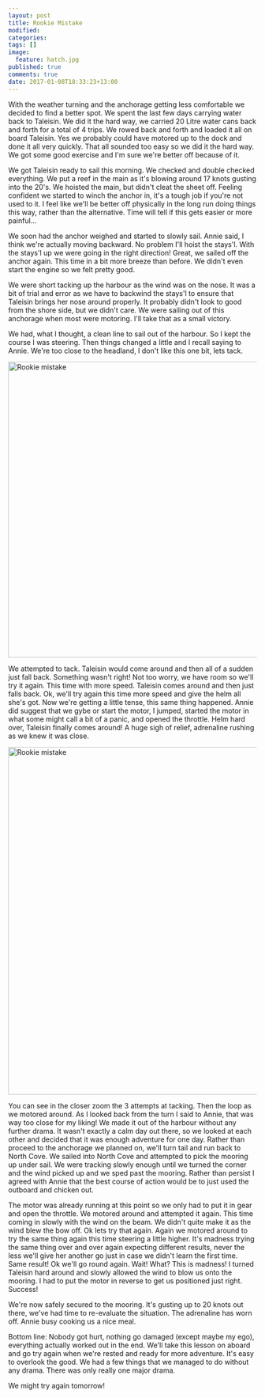 ```yaml
---
layout: post
title: Rookie Mistake
modified:
categories: 
tags: []
image: 
  feature: hatch.jpg
published: true
comments: true
date: 2017-01-08T18:33:23+13:00
---
```


With the weather  turning and the anchorage getting less  comfortable we decided
to  find a  better spot.  We spent  the  last few  days carrying  water back  to
Taleisin. We did it the hard way, we  carried 20 Litre water cans back and forth
for a  total of  4 trips. We  rowed back and  forth and  loaded it all  on board
Taleisin. Yes we probably could have motored up to the dock and done it all very
quickly. That all sounded  too easy so we did it the hard  way. We got some good
exercise and I'm sure we're better off because of it.

We  got Taleisin  ready to  sail  this morning.  We checked  and double  checked
everything. We put  a reef in the  main as it's blowing around  17 knots gusting
into the  20's. We  hoisted the main,  but didn't cleat  the sheet  off. Feeling
confident we started to winch the anchor in, it's a tough job if you're not used
to it. I feel  like we'll be better off physically in the  long run doing things
this way, rather than  the alternative. Time will tell if this gets easier or
more painful...

We soon had the  anchor weighed and started to slowly sail.  Annie said, I think
we're actually  moving backward.  No problem  I'll hoist  the stays'l.  With the
stays'l up we were going in the right direction! Great, we sailed off the anchor
again. This  time in a  bit more  breeze than before.  We didn't even  start the
engine so we felt pretty good.

We were short tacking up  the harbour as the wind was on the  nose. It was a bit
of trial and  error as we have  to backwind the stays'l to  ensure that Taleisin
brings her nose around properly. It probably  didn't look to good from the shore
side, but we didn't  care. We were sailing out of this  anchorage when most were
motoring. I'll take that as a small victory.

We had, what I thought,  a clean line to sail out of the  harbour. So I kept the
course I  was steering.  Then things  changed a  little and  I recall  saying to
Annie. We're too close to the headland, I don't like this one bit, lets tack.

<a data-flickr-embed="true"  href="https://www.flickr.com/photos/sdki/32139449986/" title="Rookie mistake"><img src="https://c3.staticflickr.com/1/548/32139449986_d9a07ba4f4_c.jpg" width="800" height="598" alt="Rookie mistake"></a><script async src="//embedr.flickr.com/assets/client-code.js" charset="utf-8"></script>

We attempted to tack.  Taleisin would come around and then all  of a sudden just
fall back. Something wasn't  right! Not too worry, we have room  so we'll try it
again. This  time with  more speed.  Taleisin comes around  and then  just falls
back. Ok, we'll try again this time more  speed and give the helm all she's got.
Now we're  getting a little tense,  this same thing happened.  Annie did suggest
that we gybe or start the motor, I  jumped, started the motor in what some might
call a bit of a panic, and opened the throttle. Helm hard over, Taleisin finally
comes around! A huge sigh of relief, adrenaline rushing as we knew it was close.

<a data-flickr-embed="true"  href="https://www.flickr.com/photos/sdki/32029501852/in/photostream/" title="Rookie mistake"><img src="https://c5.staticflickr.com/1/449/32029501852_6aeb50067a_c.jpg" width="800" height="703" alt="Rookie mistake"></a><script async src="//embedr.flickr.com/assets/client-code.js" charset="utf-8"></script>

You can see  in the closer zoom the  3 attempts at tacking. Then the  loop as we
motored around. As I looked back from the turn I said to Annie, that was way too
close for my liking! We made it out of the harbour without any further drama. It
wasn't exactly a calm day out there, so we looked at each other and decided that
it was  enough adventure for  one day. Rather than  proceed to the  anchorage we
planned on,  we'll turn tail and  run back to  North Cove. We sailed  into North
Cove and attempted  to pick the mooring  up under sail. We  were tracking slowly
enough until we  turned the corner and the  wind picked up and we  sped past the
mooring. Rather than persist I agreed with  Annie that the best course of action
would be to just used the outboard and chicken out.

The motor was already running at this point so we only had to put it in gear and
open the throttle. We motored around and attempted it again. This time coming in
slowly with the wind  on the beam. We didn't quite make it  as the wind blew the
bow off. Ok lets  try that again. Again we motored around to  try the same thing
again this  time steering a  little higher. It's  madness trying the  same thing
over and over  again expecting different results, never the  less we'll give her
another go just in case we didn't learn the first time. Same result! Ok we'll go
round again.  Wait! What?  This is  madness! I turned  Taleisin hard  around and
slowly allowed the wind  to blow us onto the mooring. I had  to put the motor in
reverse to get us positioned just right. Success!

We're now safely secured to the mooring.  It's gusting up to 20 knots out there,
we've had time to re-evaluate the  situation. The adrenaline has worn off. Annie
busy cooking us a nice meal.

Bottom  line:  Nobody got  hurt,  nothing  go  damaged  (except maybe  my  ego),
everything actually worked out in the end.  We'll take this lesson on aboard and
go  try again  when we're  rested and  ready for  more adventure.  It's easy  to
overlook the good. We had a few things  that we managed to do without any drama.
There was only really one major drama.

We might try again tomorrow!
